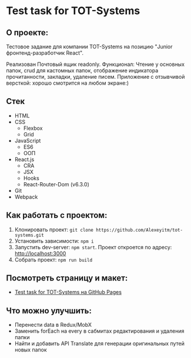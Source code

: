 # Test task for TOT-Systems

## О проекте:

Тестовое задание для компании TOT-Systems на позицию "Junior фронтенд-разработчик React".

Реализован Почтовый ящик readonly. Функционал: Чтение у основных папок, crud для кастомных папок, отображение индикатора прочитанности, закладки, удаление писем. Приложение с отзывчивой версткой: хорошо смотрится на любом экране:)

## Стек

* HTML
* CSS
    * Flexbox
    * Grid
* JavaScript
    * ES6
    * ООП
* React.js
  * CRA
  * JSX
  * Hooks
  * React-Router-Dom (v6.3.0)
* Git
* Webpack

## Как работать с проектом:

1. Клонировать проект:
   `git clone https://github.com/Alexeyitm/tot-systems.git`
2. Установить зависимости:
   `npm i`
3. Запустить dev-server:
   `npm start`. Проект откроется по адресу: [http://localhost:3000](http://localhost:3000)
4. Собрать проект:
   `npm run build`

## Посмотреть страницу и макет:

* [Test task for TOT-Systems на GitHub Pages](https://alexeyitm.github.io/tot-systems/)

## Что можно улучшить:

* Перенести data в Redux/MobX
* Заменить forEach на every в сабмитах редактирования и удаления папки
* Найти и добавить API Translate для генерации оригинальных путей новых папок
